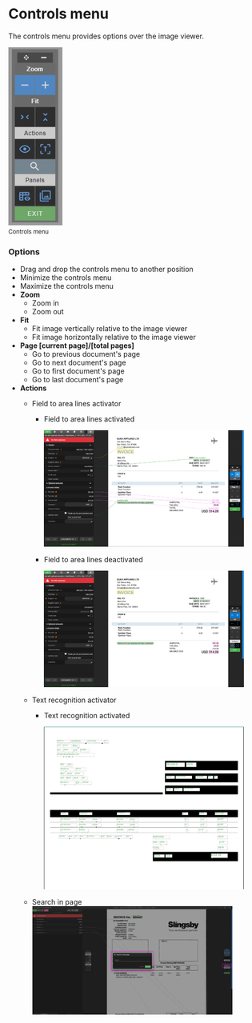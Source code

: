 
# Controls menu

The controls menu provides options over the image viewer.

![Control menu](./../../../../../images/documentation/chronolite/indexer/controls_menu.jpg)  
<small class="img_caption">Controls menu</small>


### Options

* <i class="mdi mdi-drag-variant"></i> Drag and drop the controls menu to another position
* <i class="mdi mdi-window-minimize"></i> Minimize the controls menu
* <i class="mdi mdi-window-maximize" style="color: red"></i> Maximize the controls menu
* **Zoom**
    * <i class="mdi mdi-plus chrono_blue"></i> Zoom in
    * <i class="mdi mdi-minus chrono_blue"></i> Zoom out
* **Fit**
    * <i class="mdi mdi-unfold-less-vertical chrono_blue"></i> Fit image vertically relative to the image viewer
    * <i class="mdi mdi-unfold-less-horizontal chrono_blue"></i> Fit image horizontally relative to the image viewer
* **Page [current page]/[total pages]**
    * <i class="mdi mdi-chevron-left"></i> Go to previous document's page
    * <i class="mdi mdi-chevron-right"></i> Go to next document's page
    * <i class="mdi mdi-page-first"></i> Go to first document's page
    * <i class="mdi mdi-page-last"></i> Go to last document's page
* **Actions**
    * <i class="mdi mdi-eye-outline"></i> Field to area lines activator
        * <i class="mdi mdi-eye-outline" style="color: green;"></i> Field to area lines activated  

          <img src="./images/documentation/chronolite/indexer/field_to_area_lines.PNG" width="400"/>  

        * <i class="mdi mdi-eye-outline chrono_blue"></i> Field to area lines deactivated  

          <img src="./images/documentation/chronolite/indexer/field_to_area_lines_inactive.PNG" width="400"/>  

    * <i class="mdi mdi-text-recognition"></i> Text recognition activator  
        * <i class="mdi mdi-text-recognition" style="color: green;"></i> Text recognition activated  

          <img src="./images/documentation/chronolite/indexer/show_text.PNG" width="400"/>  

    * <i class="mdi mdi-magnify"></i> Search in page  
        <img src="./images/documentation/chronolite/indexer/search_in_page_1.png" width="400"/>  